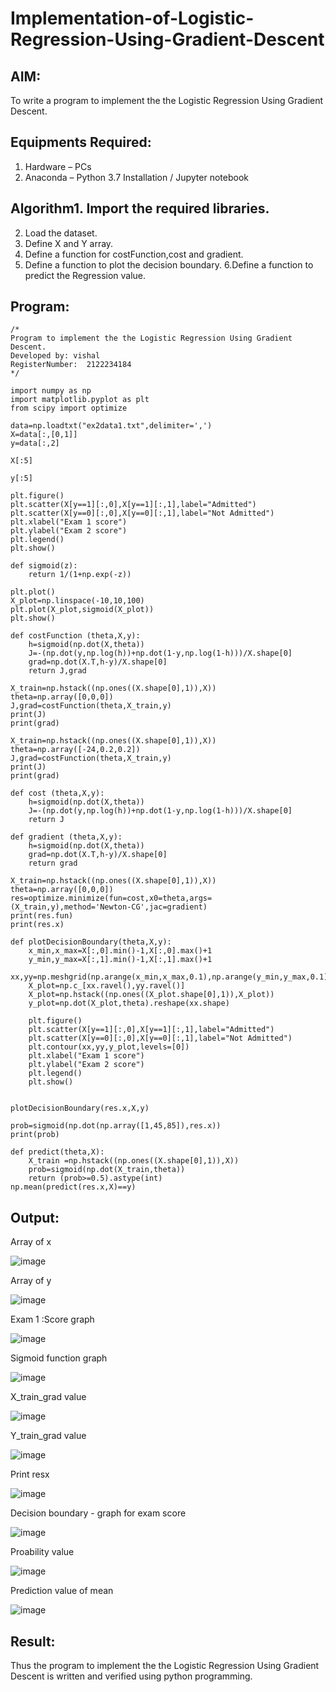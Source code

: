 # Implementation-of-Logistic-Regression-Using-Gradient-Descent

## AIM:
To write a program to implement the the Logistic Regression Using Gradient Descent.

## Equipments Required:
1. Hardware – PCs
2. Anaconda – Python 3.7 Installation / Jupyter notebook

## Algorithm1. Import the required libraries.
2. Load the dataset.
3. Define X and Y array.
4. Define a function for costFunction,cost and gradient.
5. Define a function to plot the decision boundary. 6.Define a function to predict the 
   Regression value.

## Program:
```
/*
Program to implement the the Logistic Regression Using Gradient Descent.
Developed by: vishal 
RegisterNumber:  2122234184
*/
```
```
import numpy as np
import matplotlib.pyplot as plt
from scipy import optimize

data=np.loadtxt("ex2data1.txt",delimiter=',')
X=data[:,[0,1]]
y=data[:,2]

X[:5]

y[:5]

plt.figure()
plt.scatter(X[y==1][:,0],X[y==1][:,1],label="Admitted")
plt.scatter(X[y==0][:,0],X[y==0][:,1],label="Not Admitted")
plt.xlabel("Exam 1 score")
plt.ylabel("Exam 2 score")
plt.legend()
plt.show()

def sigmoid(z):
    return 1/(1+np.exp(-z))

plt.plot()
X_plot=np.linspace(-10,10,100)
plt.plot(X_plot,sigmoid(X_plot))
plt.show()

def costFunction (theta,X,y):
    h=sigmoid(np.dot(X,theta))
    J=-(np.dot(y,np.log(h))+np.dot(1-y,np.log(1-h)))/X.shape[0]
    grad=np.dot(X.T,h-y)/X.shape[0]
    return J,grad

X_train=np.hstack((np.ones((X.shape[0],1)),X))
theta=np.array([0,0,0])
J,grad=costFunction(theta,X_train,y)
print(J)
print(grad)

X_train=np.hstack((np.ones((X.shape[0],1)),X))
theta=np.array([-24,0.2,0.2])
J,grad=costFunction(theta,X_train,y)
print(J)
print(grad)

def cost (theta,X,y):
    h=sigmoid(np.dot(X,theta))
    J=-(np.dot(y,np.log(h))+np.dot(1-y,np.log(1-h)))/X.shape[0]
    return J

def gradient (theta,X,y):
    h=sigmoid(np.dot(X,theta))
    grad=np.dot(X.T,h-y)/X.shape[0]
    return grad

X_train=np.hstack((np.ones((X.shape[0],1)),X))
theta=np.array([0,0,0])
res=optimize.minimize(fun=cost,x0=theta,args=(X_train,y),method='Newton-CG',jac=gradient)
print(res.fun)
print(res.x)

def plotDecisionBoundary(theta,X,y):
    x_min,x_max=X[:,0].min()-1,X[:,0].max()+1
    y_min,y_max=X[:,1].min()-1,X[:,1].max()+1
    xx,yy=np.meshgrid(np.arange(x_min,x_max,0.1),np.arange(y_min,y_max,0.1))
    X_plot=np.c_[xx.ravel(),yy.ravel()]
    X_plot=np.hstack((np.ones((X_plot.shape[0],1)),X_plot))
    y_plot=np.dot(X_plot,theta).reshape(xx.shape)
    
    plt.figure()
    plt.scatter(X[y==1][:,0],X[y==1][:,1],label="Admitted")
    plt.scatter(X[y==0][:,0],X[y==0][:,1],label="Not Admitted")
    plt.contour(xx,yy,y_plot,levels=[0])
    plt.xlabel("Exam 1 score")
    plt.ylabel("Exam 2 score")
    plt.legend()
    plt.show()


plotDecisionBoundary(res.x,X,y)

prob=sigmoid(np.dot(np.array([1,45,85]),res.x))
print(prob)

def predict(theta,X):
    X_train =np.hstack((np.ones((X.shape[0],1)),X))
    prob=sigmoid(np.dot(X_train,theta))
    return (prob>=0.5).astype(int)
np.mean(predict(res.x,X)==y)
```

## Output:

Array of x

![image](https://github.com/23013753/-Implementation-of-Logistic-Regression-Using-Gradient-Descent/assets/145634121/adba9bb9-8ee7-4521-865f-6541556e98ef)

Array of y

![image](https://github.com/23013753/-Implementation-of-Logistic-Regression-Using-Gradient-Descent/assets/145634121/c139e7cf-d762-4166-86bd-41e30276be31)

Exam 1 :Score graph

![image](https://github.com/23013753/-Implementation-of-Logistic-Regression-Using-Gradient-Descent/assets/145634121/a8bb8788-e304-4b17-a64f-5e419af27a43)


Sigmoid function graph

![image](https://github.com/23013753/-Implementation-of-Logistic-Regression-Using-Gradient-Descent/assets/145634121/7e30dc25-1f43-4009-adda-b125bdc7bf43)


X_train_grad value

![image](https://github.com/23013753/-Implementation-of-Logistic-Regression-Using-Gradient-Descent/assets/145634121/0488c1ba-5dd5-4051-a740-a93a1c75e795)


Y_train_grad value

![image](https://github.com/23013753/-Implementation-of-Logistic-Regression-Using-Gradient-Descent/assets/145634121/45d08099-e177-47d2-941a-3654cfbb76bf)


Print resx

![image](https://github.com/23013753/-Implementation-of-Logistic-Regression-Using-Gradient-Descent/assets/145634121/de9a4fb6-4f29-4683-83cd-44c8f373090d)


Decision boundary - graph for exam score

![image](https://github.com/23013753/-Implementation-of-Logistic-Regression-Using-Gradient-Descent/assets/145634121/746c6c23-aced-4649-aeaf-1b217de89468)


Proability value

![image](https://github.com/23013753/-Implementation-of-Logistic-Regression-Using-Gradient-Descent/assets/145634121/643c5118-4c95-4595-a72f-eb7eef062130)


Prediction value of mean

![image](https://github.com/23013753/-Implementation-of-Logistic-Regression-Using-Gradient-Descent/assets/145634121/b2724af8-10df-4290-b81f-392cc44f71d2)




## Result:
Thus the program to implement the the Logistic Regression Using Gradient Descent is written and verified using python programming.

